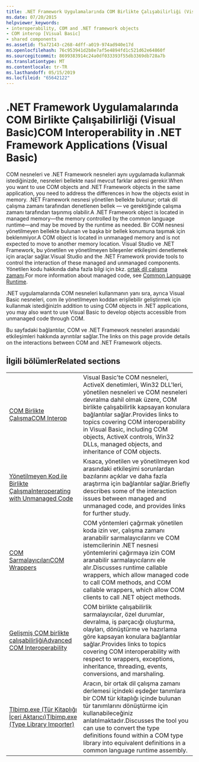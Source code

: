 ```yaml
---
title: .NET Framework Uygulamalarında COM Birlikte Çalışabilirliği (Visual Basic)
ms.date: 07/20/2015
helpviewer_keywords:
- interoperability, COM and .NET framework objects
- COM interop [Visual Basic]
- shared components
ms.assetid: f5a72143-c268-4dff-a019-974ad940e17d
ms.openlocfilehash: 76c953941d2b8e7af5e4894fd1c521d62e64860f
ms.sourcegitcommit: 8699383914c24a0df033393f55db3369db728a7b
ms.translationtype: MT
ms.contentlocale: tr-TR
ms.lasthandoff: 05/15/2019
ms.locfileid: "65642122"
---
```

# <a name="com-interoperability-in-net-framework-applications-visual-basic"></a><span data-ttu-id="77e88-102">.NET Framework Uygulamalarında COM Birlikte Çalışabilirliği (Visual Basic)</span><span class="sxs-lookup"><span data-stu-id="77e88-102">COM Interoperability in .NET Framework Applications (Visual Basic)</span></span>

<span data-ttu-id="77e88-103">COM nesneleri ve .NET Framework nesneleri aynı uygulamada kullanmak istediğinizde, nesneleri bellekte nasıl mevcut farklar adresi gerekir.</span><span class="sxs-lookup"><span data-stu-id="77e88-103">When you want to use COM objects and .NET Framework objects in the same application, you need to address the differences in how the objects exist in memory.</span></span> <span data-ttu-id="77e88-104">.NET Framework nesnesi yönetilen bellekte bulunur; ortak dil çalışma zamanı tarafından denetlenen bellek — ve gerektiğinde çalışma zamanı tarafından taşınmış olabilir.</span><span class="sxs-lookup"><span data-stu-id="77e88-104">A .NET Framework object is located in managed memory—the memory controlled by the common language runtime—and may be moved by the runtime as needed.</span></span> <span data-ttu-id="77e88-105">Bir COM nesnesi yönetilmeyen bellekte bulunan ve başka bir bellek konumuna taşımak için beklenmiyor.</span><span class="sxs-lookup"><span data-stu-id="77e88-105">A COM object is located in unmanaged memory and is not expected to move to another memory location.</span></span> <span data-ttu-id="77e88-106">Visual Studio ve .NET Framework, bu yönetilen ve yönetilmeyen bileşenler etkileşimi denetlemek için araçlar sağlar.</span><span class="sxs-lookup"><span data-stu-id="77e88-106">Visual Studio and the .NET Framework provide tools to control the interaction of these managed and unmanaged components.</span></span> <span data-ttu-id="77e88-107">Yönetilen kodu hakkında daha fazla bilgi için bkz. [ortak dil çalışma zamanı](../../../standard/clr.md).</span><span class="sxs-lookup"><span data-stu-id="77e88-107">For more information about managed code, see [Common Language Runtime](../../../standard/clr.md).</span></span>

<span data-ttu-id="77e88-108">.NET uygulamalarında COM nesneleri kullanmanın yanı sıra, ayrıca Visual Basic nesneleri, com ile yönetilmeyen koddan erişilebilir geliştirmek için kullanmak istediğiniz</span><span class="sxs-lookup"><span data-stu-id="77e88-108">In addition to using COM objects in .NET applications, you may also want to use Visual Basic to develop objects accessible from unmanaged code through COM.</span></span>

<span data-ttu-id="77e88-109">Bu sayfadaki bağlantılar, COM ve .NET Framework nesneleri arasındaki etkileşimleri hakkında ayrıntılar sağlar.</span><span class="sxs-lookup"><span data-stu-id="77e88-109">The links on this page provide details on the interactions between COM and .NET Framework objects.</span></span>

## <a name="related-sections"></a><span data-ttu-id="77e88-110">İlgili bölümler</span><span class="sxs-lookup"><span data-stu-id="77e88-110">Related sections</span></span>

| | |
|---------|---------|
| [<span data-ttu-id="77e88-111">COM Birlikte Çalışma</span><span class="sxs-lookup"><span data-stu-id="77e88-111">COM Interop</span></span>](../../../visual-basic/programming-guide/com-interop/index.md) | <span data-ttu-id="77e88-112">Visual Basic'te COM nesneleri, ActiveX denetimleri, Win32 DLL'leri, yönetilen nesneleri ve COM nesneleri devralma dahil olmak üzere, COM birlikte çalışabilirlik kapsayan konulara bağlantılar sağlar.</span><span class="sxs-lookup"><span data-stu-id="77e88-112">Provides links to topics covering COM interoperability in Visual Basic, including COM objects, ActiveX controls, Win32 DLLs, managed objects, and inheritance of COM objects.</span></span> |
| [<span data-ttu-id="77e88-113">Yönetilmeyen Kod ile Birlikte Çalışma</span><span class="sxs-lookup"><span data-stu-id="77e88-113">Interoperating with Unmanaged Code</span></span>](../../../framework/interop/index.md) | <span data-ttu-id="77e88-114">Kısaca, yönetilen ve yönetilmeyen kod arasındaki etkileşimi sorunlardan bazılarını açıklar ve daha fazla araştırma için bağlantılar sağlar.</span><span class="sxs-lookup"><span data-stu-id="77e88-114">Briefly describes some of the interaction issues between managed and unmanaged code, and provides links for further study.</span></span> |
| [<span data-ttu-id="77e88-115">COM Sarmalayıcıları</span><span class="sxs-lookup"><span data-stu-id="77e88-115">COM Wrappers</span></span>](../../../framework/interop/com-wrappers.md) | <span data-ttu-id="77e88-116">COM yöntemleri çağırmak yönetilen koda izin ver, çalışma zamanı aranabilir sarmalayıcılarını ve COM istemcilerinin .NET nesnesi yöntemlerini çağırmaya izin COM aranabilir sarmalayıcılarını ele alır.</span><span class="sxs-lookup"><span data-stu-id="77e88-116">Discusses runtime callable wrappers, which allow managed code to call COM methods, and COM callable wrappers, which allow COM clients to call .NET object methods.</span></span> |
| [<span data-ttu-id="77e88-117">Gelişmiş COM birlikte çalışabilirliği</span><span class="sxs-lookup"><span data-stu-id="77e88-117">Advanced COM Interoperability</span></span>](../../../framework/interop/index.md) | <span data-ttu-id="77e88-118">COM birlikte çalışabilirlik sarmalayıcılar, özel durumlar, devralma, iş parçacığı oluşturma, olayları, dönüştürme ve hazırlama göre kapsayan konulara bağlantılar sağlar.</span><span class="sxs-lookup"><span data-stu-id="77e88-118">Provides links to topics covering COM interoperability with respect to wrappers, exceptions, inheritance, threading, events, conversions, and marshaling.</span></span> |
| [<span data-ttu-id="77e88-119">Tlbimp.exe (Tür Kitaplığı İçeri Aktarıcı)</span><span class="sxs-lookup"><span data-stu-id="77e88-119">Tlbimp.exe (Type Library Importer)</span></span>](../../../framework/tools/tlbimp-exe-type-library-importer.md) | <span data-ttu-id="77e88-120">Aracın, bir ortak dil çalışma zamanı derlemesi içindeki eşdeğer tanımlara bir COM tür kitaplığı içinde bulunan tür tanımlarını dönüştürme için kullanabileceğiniz anlatılmaktadır.</span><span class="sxs-lookup"><span data-stu-id="77e88-120">Discusses the tool you can use to convert the type definitions found within a COM type library into equivalent definitions in a common language runtime assembly.</span></span> |
